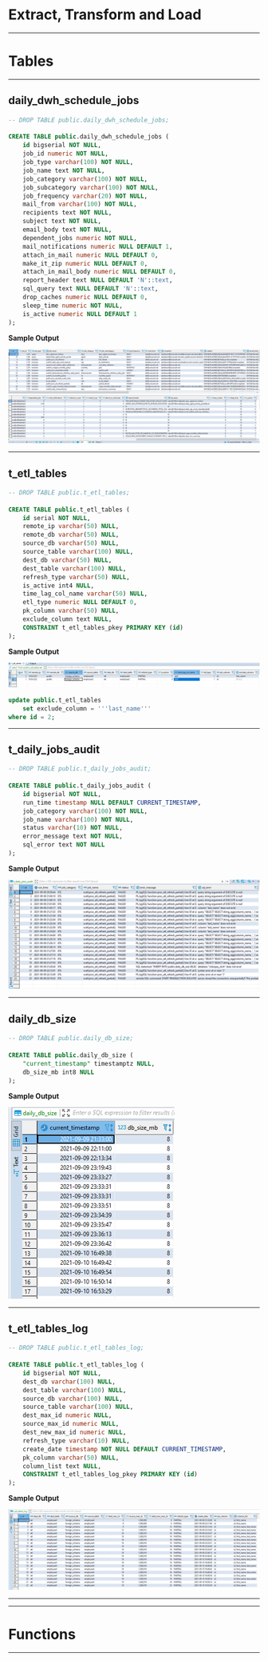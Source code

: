 # **Extract, Transform and Load**

---

# **Tables**

---

## **daily_dwh_schedule_jobs**

```sql
-- DROP TABLE public.daily_dwh_schedule_jobs;

CREATE TABLE public.daily_dwh_schedule_jobs (
	id bigserial NOT NULL,
	job_id numeric NOT NULL,
	job_type varchar(100) NOT NULL,
	job_name text NOT NULL,
	job_category varchar(100) NOT NULL,
	job_subcategory varchar(100) NOT NULL,
	job_frequency varchar(20) NOT NULL,
	mail_from varchar(100) NOT NULL,
	recipients text NOT NULL,
	subject text NOT NULL,
	email_body text NOT NULL,
	dependent_jobs numeric NOT NULL,
	mail_notifications numeric NULL DEFAULT 1,
	attach_in_mail numeric NULL DEFAULT 0,
	make_it_zip numeric NULL DEFAULT 0,
	attach_in_mail_body numeric NULL DEFAULT 0,
	report_header text NULL DEFAULT 'N'::text,
	sql_query text NULL DEFAULT 'N'::text,
	drop_caches numeric NULL DEFAULT 0,
	sleep_time numeric NOT NULL,
	is_active numeric NULL DEFAULT 1
);
```

**Sample Output**

![](i/1.png)
![](i/2.png)

---

## **t_etl_tables**

```sql
-- DROP TABLE public.t_etl_tables;

CREATE TABLE public.t_etl_tables (
	id serial NOT NULL,
	remote_ip varchar(50) NULL,
	remote_db varchar(50) NULL,
	source_db varchar(50) NULL,
	source_table varchar(100) NULL,
	dest_db varchar(50) NULL,
	dest_table varchar(100) NULL,
	refresh_type varchar(50) NULL,
	is_active int4 NULL,
	time_lag_col_name varchar(50) NULL,
	etl_type numeric NULL DEFAULT 0,
	pk_column varchar(50) NULL,
	exclude_column text NULL,
	CONSTRAINT t_etl_tables_pkey PRIMARY KEY (id)
);
```

**Sample Output**

![](i/3.png)

```sql
update public.t_etl_tables
    set exclude_column = '''last_name'''
where id = 2;
```

---

## **t_daily_jobs_audit**

```sql
-- DROP TABLE public.t_daily_jobs_audit;

CREATE TABLE public.t_daily_jobs_audit (
	id bigserial NOT NULL,
	run_time timestamp NULL DEFAULT CURRENT_TIMESTAMP,
	job_category varchar(100) NOT NULL,
	job_name varchar(100) NOT NULL,
	status varchar(10) NOT NULL,
	error_message text NOT NULL,
	sql_error text NOT NULL
);
```

**Sample Output**

![](i/4.png)

---

## **daily_db_size**

```sql
-- DROP TABLE public.daily_db_size;

CREATE TABLE public.daily_db_size (
	"current_timestamp" timestamptz NULL,
	db_size_mb int8 NULL
);
```

**Sample Output**

![](i/5.png)

---

## **t_etl_tables_log**

```sql
-- DROP TABLE public.t_etl_tables_log;

CREATE TABLE public.t_etl_tables_log (
	id bigserial NOT NULL,
	dest_db varchar(100) NULL,
	dest_table varchar(100) NULL,
	source_db varchar(100) NULL,
	source_table varchar(100) NULL,
	dest_max_id numeric NULL,
	source_max_id numeric NULL,
	dest_new_max_id numeric NULL,
	refresh_type varchar(10) NULL,
	create_date timestamp NOT NULL DEFAULT CURRENT_TIMESTAMP,
	pk_column varchar(50) NULL,
	column_list text NULL,
	CONSTRAINT t_etl_tables_log_pkey PRIMARY KEY (id)
);
```

**Sample Output**

![](i/6.png)

---

---

# **Functions**

---



